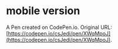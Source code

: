 # mobile version

A Pen created on CodePen.io. Original URL: [https://codepen.io/csJedi/pen/XWqMpoJ](https://codepen.io/csJedi/pen/XWqMpoJ).

